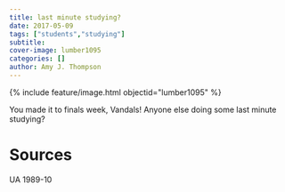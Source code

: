 ```yaml
---
title: last minute studying?
date: 2017-05-09
tags: ["students","studying"]
subtitle: 
cover-image: lumber1095
categories: []
author: Amy J. Thompson
---
```


{% include feature/image.html objectid="lumber1095" %}

You made it to finals week, Vandals! Anyone else doing some last minute studying?

# Sources

UA 1989-10